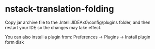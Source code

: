 # nstack-translation-folding
Copy jar archive file to the .IntelliJIDEAx0\config\plugins folder, and then restart your IDE so the changes may take effect. 

You can also install a plugin from: Preferences -> Plugins -> Install plugin form disk